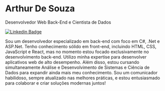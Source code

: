 <div>
  <h1>
    Arthur De Souza
  </h1>
</div>

Desenvolvedor Web Back-End e Cientista de Dados

[![Linkedin Badge](https://img.shields.io/badge/-LinkedIn-5658dd?style=flat-square&logo=Linkedin&logoColor=white&link=https://www.linkedin.com/in/arthur-de-souza-dev/)](https://www.linkedin.com/in/arthur-souza-dev/) 



Sou um desenvolvedor especializado em back-end com foco em C#, .Net e ASP.Net. Tenho conhecimento sólido em front-end, incluindo HTML, CSS, JavaScript e React, mas no momento estou focado exclusivamente no desenvolvimento back-end. Utilizo minha expertise para desenvolver aplicativos web de alto desempenho. Além disso, estou cursando simultaneamente Análise e Desenvolvimento de Sistemas e Ciência de Dados para expandir ainda mais meu conhecimento. Sou um comunicador habilidoso, sempre atualizado nas melhores práticas, e estou entusiasmado para colaborar e criar soluções modernas juntos!
